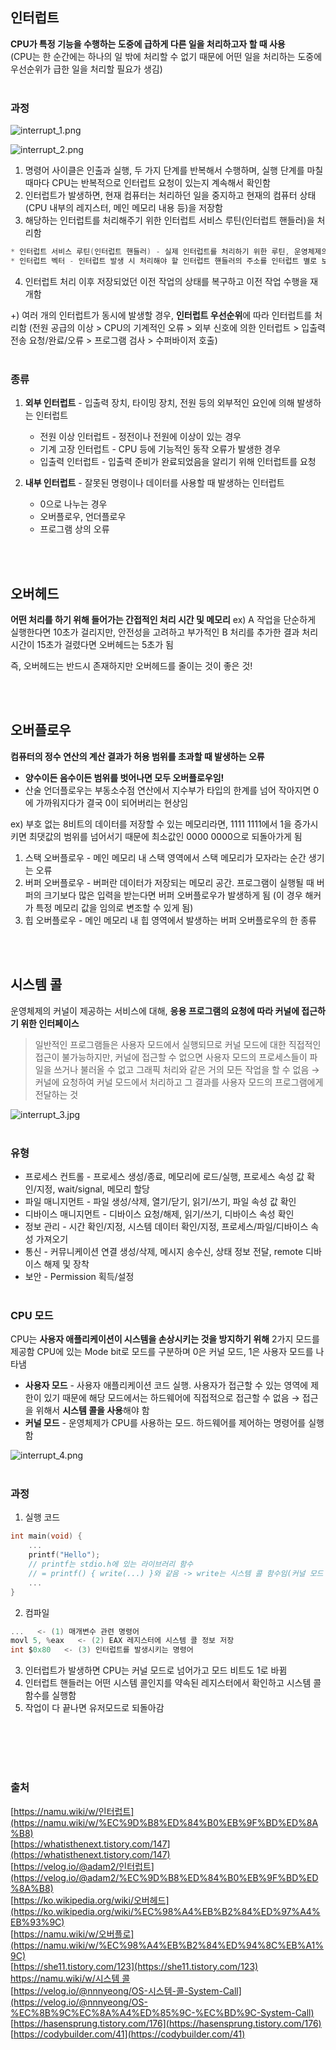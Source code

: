## 인터럽트
**CPU가 특정 기능을 수행하는 도중에 급하게 다른 일을 처리하고자 할 때 사용**   
(CPU는 한 순간에는 하나의 일 밖에 처리할 수 없기 때문에 어떤 일을 처리하는 도중에 우선순위가 급한 일을 처리할 필요가 생김)
<br></br>
### 과정
![interrupt_1.png](./image/interrupt_1.png)

![interrupt_2.png](./image/interrupt_2.png)

1. 명령어 사이클은 인출과 실행, 두 가지 단계를 반복해서 수행하며, 실행 단계를 마칠 때마다 CPU는 반복적으로 인터럽트 요청이 있는지 계속해서 확인함 
2. 인터럽트가 발생하면, 현재 컴퓨터는 처리하던 일을 중지하고 현재의 컴퓨터 상태(CPU 내부의 레지스터, 메인 메모리 내용 등)을 저장함
3. 해당하는 인터럽트를 처리해주기 위한 인터럽트 서비스 루틴(인터럽트 핸들러)을 처리함

```c
* 인터럽트 서비스 루틴(인터럽트 핸들러) - 실제 인터럽트를 처리하기 위한 루틴, 운영체제의 코드 영역에는 인터럽트별로 처리해야할 내용이 이미 프로그램 되어 있음
* 인터럽트 벡터 - 인터럽트 발생 시 처리해야 할 인터럽트 핸들러의 주소를 인터럽트 별로 보관하고 있는 테이블
```

4. 인터럽트 처리 이후 저장되었던 이전 작업의 상태를 복구하고 이전 작업 수행을 재개함

+) 여러 개의 인터럽트가 동시에 발생할 경우, **인터럽트 우선순위**에 따라 인터럽트를 처리함 
(전원 공급의 이상 > CPU의 기계적인 오류 > 외부 신호에 의한 인터럽트 > 입출력 전송 요청/완료/오류 > 프로그램 검사 > 수퍼바이저 호출)
<br></br>
### 종류

1. **외부 인터럽트** - 입출력 장치, 타이밍 장치, 전원 등의 외부적인 요인에 의해 발생하는 인터럽트
    - 전원 이상 인터럽트 - 정전이나 전원에 이상이 있는 경우
    - 기계 고장 인터럽트 - CPU 등에 기능적인 동작 오류가 발생한 경우
    - 입출력 인터럽트 - 입출력 준비가 완료되었음을 알리기 위해 인터럽트를 요청
  
2. **내부 인터럽트** - 잘못된 명령이나 데이터를 사용할 때 발생하는 인터럽트 
    - 0으로 나누는 경우
    - 오버플로우, 언더플로우
    - 프로그램 상의 오류

<br></br>

## 오버헤드
**어떤 처리를 하기 위해 들어가는 간접적인 처리 시간 및 메모리**
ex) A 작업을 단순하게 실행한다면 10초가 걸리지만, 안전성을 고려하고 부가적인 B 처리를 추가한 결과 처리시간이 15초가 걸렸다면 오버헤드는 5초가 됨    

즉, 오버헤드는 반드시 존재하지만 오버헤드를 줄이는 것이 좋은 것!

<br></br>

## 오버플로우
**컴퓨터의 정수 연산의 계산 결과가 허용 범위를 초과할 때 발생하는 오류** 

- **양수이든 음수이든 범위를 벗어나면 모두 오버플로우임!**
- 산술 언더플로우는 부동소수점 연산에서 지수부가 타입의 한계를 넘어 작아지면 0에 가까워지다가 결국 0이 되어버리는 현상임

ex) 부호 없는 8비트의 데이터를 저장할 수 있는 메모리라면, 1111 1111에서 1을 증가시키면 최댓값의 범위를 넘어서기 때문에 최소값인 0000 0000으로 되돌아가게 됨 

1. 스택 오버플로우 - 메인 메모리 내 스택 영역에서 스택 메모리가 모자라는 순간 생기는 오류 
2. 버퍼 오버플로우 - 버퍼란 데이터가 저장되는 메모리 공간. 프로그램이 실행될 때 버퍼의 크기보다 많은 입력을 받는다면 버퍼 오버플로우가 발생하게 됨 (이 경우 해커가 특정 메모리 값을 임의로 변조할 수 있게 됨)
3. 힙 오버플로우 - 메인 메모리 내 힙 영역에서 발생하는 버퍼 오버플로우의 한 종류

<br></br>

## 시스템 콜
운영체제의 커널이 제공하는 서비스에 대해, **응용 프로그램의 요청에 따라 커널에 접근하기 위한 인터페이스**

> 일반적인 프로그램들은 사용자 모드에서 실행되므로 커널 모드에 대한 직접적인 접근이 불가능하지만, 커널에 접근할 수 없으면 사용자 모드의 프로세스들이 파일을 쓰거나 불러올 수 없고 그래픽 처리와 같은 거의 모든 작업을 할 수 없음
→ 커널에 요청하여 커널 모드에서 처리하고 그 결과를 사용자 모드의 프로그램에게 전달하는 것
> 

![interrupt_3.jpg](./image/interrupt_3.jpg)
<br></br>
### 유형
- 프로세스 컨트롤 - 프로세스 생성/종료, 메모리에 로드/실행, 프로세스 속성 값 확인/지정, wait/signal, 메모리 할당
- 파일 매니지먼트 - 파일 생성/삭제, 열기/닫기, 읽기/쓰기, 파일 속성 값 확인
- 디바이스 매니지먼트 - 디바이스 요청/해제, 읽기/쓰기, 디바이스 속성 확인
- 정보 관리 - 시간 확인/지정, 시스템 데이터 확인/지정, 프로세스/파일/디바이스 속성 가져오기
- 통신 - 커뮤니케이션 연결 생성/삭제, 메시지 송수신, 상태 정보 전달, remote 디바이스 해제 및 장착
- 보안 - Permission 획득/설정
<br></br>
### CPU 모드
CPU는 **사용자 애플리케이션이 시스템을 손상시키는 것을 방지하기 위해** 2가지 모드를 제공함
CPU에 있는 Mode bit로 모드를 구분하며 0은 커널 모드, 1은 사용자 모드를 나타냄

- **사용자 모드** - 사용자 애플리케이션 코드 실행. 사용자가 접근할 수 있는 영역에 제한이 있기 때문에 해당 모드에서는 하드웨어에 직접적으로 접근할 수 없음 → 접근을 위해서 **시스템 콜을 사용**해야 함
- **커널 모드** - 운영체제가 CPU를 사용하는 모드. 하드웨어를 제어하는 명령어를 실행함

![interrupt_4.png](./image/interrupt_4.png)
<br></br>
### 과정
1. 실행 코드
```c
int main(void) {
	...
	printf("Hello");   
	// printf는 stdio.h에 있는 라이브러리 함수
	// = printf() { write(...) }와 같음 -> write는 시스템 콜 함수임(커널 모드 I/O)
	...
}
```

2. 컴파일
```c
...   <- (1) 매개변수 관련 명령어
movl 5, %eax   <- (2) EAX 레지스터에 시스템 콜 정보 저장 
int $0x80   <- (3) 인터럽트를 발생시키는 명령어 
```

3. 인터럽트가 발생하면 CPU는 커널 모드로 넘어가고 모드 비트도 1로 바뀜 
4. 인터럽트 핸들러는 어떤 시스템 콜인지를 약속된 레지스터에서 확인하고 시스템 콜 함수를 실행함
5. 작업이 다 끝나면 유저모드로 되돌아감 

<br></br>
<br></br>

### 출처
[https://namu.wiki/w/인터럽트](https://namu.wiki/w/%EC%9D%B8%ED%84%B0%EB%9F%BD%ED%8A%B8)   
[https://whatisthenext.tistory.com/147](https://whatisthenext.tistory.com/147)    
[https://velog.io/@adam2/인터럽트](https://velog.io/@adam2/%EC%9D%B8%ED%84%B0%EB%9F%BD%ED%8A%B8)    
[https://ko.wikipedia.org/wiki/오버헤드](https://ko.wikipedia.org/wiki/%EC%98%A4%EB%B2%84%ED%97%A4%EB%93%9C)    
[https://namu.wiki/w/오버플로](https://namu.wiki/w/%EC%98%A4%EB%B2%84%ED%94%8C%EB%A1%9C)     
[https://she11.tistory.com/123](https://she11.tistory.com/123)     
[https://namu.wiki/w/시스템 콜](https://namu.wiki/w/%EC%8B%9C%EC%8A%A4%ED%85%9C%20%EC%BD%9C)    
[https://velog.io/@nnnyeong/OS-시스템-콜-System-Call](https://velog.io/@nnnyeong/OS-%EC%8B%9C%EC%8A%A4%ED%85%9C-%EC%BD%9C-System-Call)     
[https://hasensprung.tistory.com/176](https://hasensprung.tistory.com/176)        
[https://codybuilder.com/41](https://codybuilder.com/41)    
